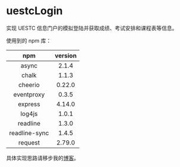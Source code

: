 # uestcLogin
实现 UESTC 信息门户的模拟登陆并获取成绩、考试安排和课程表等信息。

使用到的 npm 库：

|      npm      | version |
| :-----------: | :-----: |
|     async     |  2.1.4  |
|     chalk     |  1.1.3  |
|    cheerio    | 0.22.0  |
|  eventproxy   |  0.3.5  |
|    express    | 4.14.0  |
|    log4js     |  1.0.1  |
|   readline    |  1.3.0  |
| readline-sync |  1.4.5  |
|    request    | 2.79.0  |

具体实现思路请移步我的[博客](https://chongg039.cn/blog/%E4%BD%BF%E7%94%A8-nodejs-%E6%A8%A1%E6%8B%9F%E7%99%BB%E9%99%86%E7%94%B5%E5%AD%90%E7%A7%91%E5%A4%A7%E4%BF%A1%E6%81%AF%E9%97%A8%E6%88%B7%E5%B9%B6%E6%8A%93%E5%8F%96%E4%BF%A1%E6%81%AF/)。